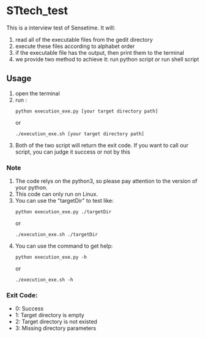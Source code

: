 # STtech_test

This is a interview test of Sensetime. It will:
1. read all of the executable files from the gedit directory
2. execute these files according to alphabet order
3. if the executable file has the output, then print them to the terminal
4. we provide two method to achieve it: run python script or run shell script

## Usage
1. open the terminal
2. run :
    ```shell
    python execution_exe.py [your target directory path]
    ```
    or
    ```shell
    ./execution_exe.sh [your target directory path]
    ```
3. Both of the two script will return the exit code. 
If you want to call our script, you can judge it success 
or not by this
###   Note

1. The code relys on the python3, so please pay attention to the version of your python.
2. This code can only run on Linux.
3. You can use the "targetDir" to test like:
    ```shell
    python execution_exe.py ./targetDir
    ```
    or
    ```shell
    ./execution_exe.sh ./targetDir
    ```
4. You can use the command to get help:
    ```shell
    python execution_exe.py -h
    ```
    or
    ```shell
    ./execution_exe.sh -h
    ```
###   Exit Code:
* 0: Success
* 1: Target directory is empty
* 2: Target directory is not existed
* 3: Missing directory parameters
